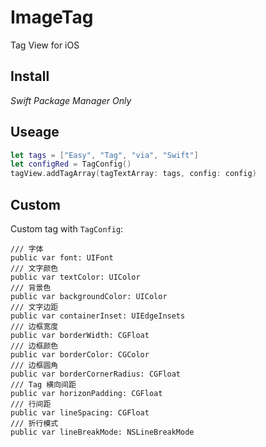 # ImageTag

Tag View for iOS

## Install

*Swift Package Manager Only*

## Useage

```swift
let tags = ["Easy", "Tag", "via", "Swift"]
let configRed = TagConfig()
tagView.addTagArray(tagTextArray: tags, config: config)
```

## Custom

Custom tag with `TagConfig`:

```
/// 字体
public var font: UIFont
/// 文字颜色
public var textColor: UIColor
/// 背景色
public var backgroundColor: UIColor
/// 文字边距
public var containerInset: UIEdgeInsets
/// 边框宽度
public var borderWidth: CGFloat
/// 边框颜色
public var borderColor: CGColor
/// 边框圆角
public var borderCornerRadius: CGFloat
/// Tag 横向间距
public var horizonPadding: CGFloat
/// 行间距
public var lineSpacing: CGFloat
/// 折行模式
public var lineBreakMode: NSLineBreakMode
```
